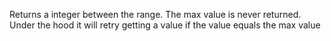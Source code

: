 Returns a integer between the range. The max value is never returned. Under the
hood it will retry getting a value if the value equals the max value
